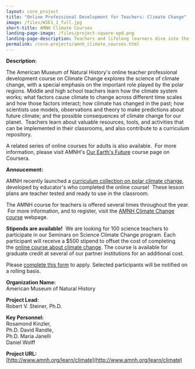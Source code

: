 ```yaml
---
layout: core_project 
title: "Online Professional Development for Teachers: Climate Change"
image: /files/W1E1_1_full.jpg
short-title: AMNH Climate Courses
landing-page-image: /files/project-square-opd.png
landing-page-description: Teachers and lifelong learners dive into the science of climate change through online and in person courses.
permalink: /core-projects/amnh_climate_courses.html
---
```


**Description:**

The American Museum of Natural History's online teacher professional
development course on Climate Change explores the science of climate
change, with a special emphasis on the important role played by the
polar regions. Middle and high school teachers learn how the climate
system works; what factors cause climate to change across different time
scales and how those factors interact; how climate has changed in the
past; how scientists use models, observations and theory to make
predictions about future climate; and the possible consequences of
climate change for our planet.  Teachers learn about valuable resources,
tools, and activities that can be implemented in their classrooms, and
also contribute to a curriculum repository.  

A related series of online courses for adults is also available.  For
more information, please visit AMNH's [Our Earth's
Future](https://www.coursera.org/learn/earth-climate-change) course page
on Coursera. 

**Annoucement:**

AMNH recently launched a [curriculum collection on polar climate
change](http://www.amnh.org/explore/curriculum-collections/polar-climate-change-lesson-plans),
developed by educator's who completed the online course!  These lesson
plans are teacher tested and ready to use in the classroom.  

The AMNH course for teachers is offered several times throughout the
year.  For more information, and to register, visit the [AMNH Climate Change course](http://www.amnh.org/learn/climate?utm_medium=email&utm_campaign=Sept%2013&utm_content=Sept%2013+Preview+CID_70981ac7a42c2c1780e8de1e45aeec9d&utm_source=Email%20marketing%20software&utm_term=online%20course%20about%20climate%20change) webpage.

**Stipends are available!**  We are looking for 100 science teachers to
participate in our Seminars on Science Climate Change program. Each
participant will receive a $500 stipend to offset the cost of
completing the [online course about climate
change](http://seminarsonscience.cmail2.com/t/r-i-buttutd-l-o/). The
course is available for graduate credit at several of our partner
institutions for an additional cost.

Please [complete this form](http://seminarsonscience.cmail2.com/t/r-i-buttutd-l-m/) to
apply. Selected participants will be notified on a rolling basis.

**Organization Name:**  
American Museum of Natural History  

**Project Lead:**  
Robert V. Steiner, Ph.D.  

**Key Personnel:**  
Rosamond Kinzler,  
Ph.D. David Randle,  
Ph.D. Maria Janelli  
Daniel Wolff  

**Project URL:**  
[http://www.amnh.org/learn/climate](http://www.amnh.org/learn/climate)
